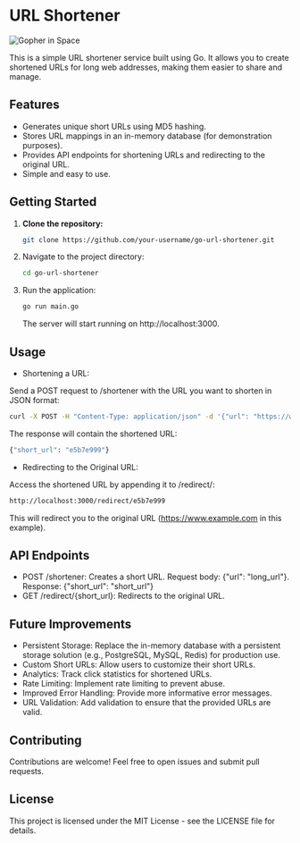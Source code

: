 # URL Shortener

![Gopher in Space](gopher-space.png)

This is a simple URL shortener service built using Go. It allows you to create shortened URLs for long web addresses, making them easier to share and manage.

## Features

* Generates unique short URLs using MD5 hashing.
* Stores URL mappings in an in-memory database (for demonstration purposes).
* Provides API endpoints for shortening URLs and redirecting to the original URL.
* Simple and easy to use.

## Getting Started

1. **Clone the repository:**

   ```bash
   git clone https://github.com/your-username/go-url-shortener.git
   ```
1. Navigate to the project directory:
   ```bash
   cd go-url-shortener
   ```
2. Run the application:
   ```bash
   go run main.go
   ```
   The server will start running on http://localhost:3000.

## Usage

* Shortening a URL:

Send a POST request to /shortener with the URL you want to shorten in JSON format:

```bash
curl -X POST -H "Content-Type: application/json" -d '{"url": "https://www.example.com"}' http://localhost:3000/shortener
```

The response will contain the shortened URL:
```bash
{"short_url": "e5b7e999"}
```
* Redirecting to the Original URL:

Access the shortened URL by appending it to /redirect/:

```bash
http://localhost:3000/redirect/e5b7e999
```
This will redirect you to the original URL (https://www.example.com in this example).

## API Endpoints

* POST /shortener: Creates a short URL. Request body: {"url": "long_url"}. Response: {"short_url": "short_url"}
* GET /redirect/{short_url}: Redirects to the original URL.

## Future Improvements

* Persistent Storage: Replace the in-memory database with a persistent storage solution (e.g., PostgreSQL, MySQL, Redis) for production use.
* Custom Short URLs: Allow users to customize their short URLs.
* Analytics: Track click statistics for shortened URLs.
*  Rate Limiting: Implement rate limiting to prevent abuse.
* Improved Error Handling: Provide more informative error messages.
* URL Validation: Add validation to ensure that the provided URLs are valid.

 ## Contributing

 Contributions are welcome! Feel free to open issues and submit pull requests.

## License

This project is licensed under the MIT License - see the LICENSE file for details.
